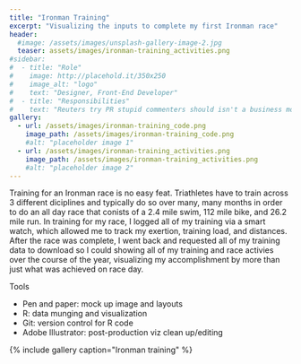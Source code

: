 ```yaml
---
title: "Ironman Training"
excerpt: "Visualizing the inputs to complete my first Ironman race"
header:
  #image: /assets/images/unsplash-gallery-image-2.jpg
  teaser: assets/images/ironman-training_activities.png
#sidebar:
#  - title: "Role"
#    image: http://placehold.it/350x250
#    image_alt: "logo"
#    text: "Designer, Front-End Developer"
#  - title: "Responsibilities"
#    text: "Reuters try PR stupid commenters should isn't a business model"
gallery:
  - url: /assets/images/ironman-training_code.png
    image_path: /assets/images/ironman-training_code.png
    #alt: "placeholder image 1"
  - url: /assets/images/ironman-training_activities.png
    image_path: /assets/images/ironman-training_activities.png
    #alt: "placeholder image 2"
---
```


Training for an Ironman race is no easy feat. Triathletes have to train across 3 different diciplines and typically do so over many, many months in order to do an all day race that conists of a 2.4 mile swim, 112 mile bike, and 26.2 mile run. In training for my race, I logged all of my training via a smart watch, which allowed me to track my exertion, training load, and distances. After the race was complete, I went back and requested all of my training data to download so I could showing all of my training and race activies over the course of the year, visualizing my accomplishment by more than just what was achieved on race day.

Tools
   - Pen and paper: mock up image and layouts
   - R: data munging and visualization
   - Git: version control for R code
   - Adobe Illustrator: post-production viz clean up/editing

{% include gallery caption="Ironman training" %}